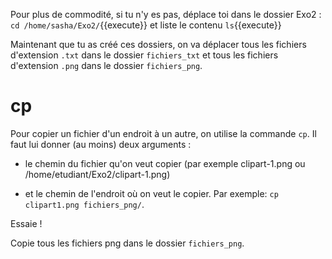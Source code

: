 Pour plus de commodité, si tu n'y es pas, déplace toi dans le dossier Exo2 : `cd /home/sasha/Exo2/`{{execute}}
et liste le contenu `ls`{{execute}}


Maintenant que tu as créé ces dossiers, on va déplacer tous les fichiers d'extension `.txt` dans le dossier `fichiers_txt` et tous les fichiers d'extension `.png` dans le dossier `fichiers_png`.


# cp

Pour copier un fichier d'un endroit à un autre, on utilise la commande `cp`. Il faut lui donner (au moins) deux arguments :
* le chemin du fichier qu'on veut copier (par exemple clipart-1.png ou /home/etudiant/Exo2/clipart-1.png)

* et le chemin de l'endroit où on veut le copier.
Par exemple: `cp clipart1.png fichiers_png/`.

Essaie !

Copie tous les fichiers png dans le dossier `fichiers_png`.


